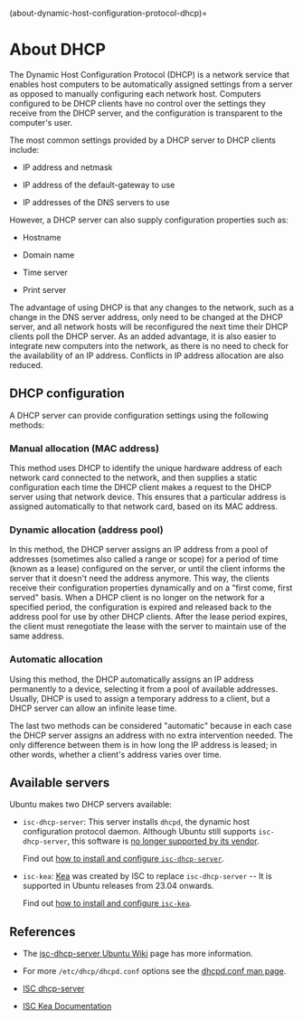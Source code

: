 (about-dynamic-host-configuration-protocol-dhcp)=
# About DHCP

The Dynamic Host Configuration Protocol (DHCP) is a network service that enables host computers to be automatically assigned settings from a server as opposed to manually configuring each network host. Computers configured to be DHCP clients have no control over the settings they receive from the DHCP server, and the configuration is transparent to the computer's user.

The most common settings provided by a DHCP server to DHCP clients include:

  - IP address and netmask

  - IP address of the default-gateway to use

  - IP addresses of the DNS servers to use

However, a DHCP server can also supply configuration properties such as:

  - Hostname

  - Domain name

  - Time server

  - Print server

The advantage of using DHCP is that any changes to the network, such as a change in the DNS server address, only need to be changed at the DHCP server, and all network hosts will be reconfigured the next time their DHCP clients poll the DHCP server. As an added advantage, it is also easier to integrate new computers into the network, as there is no need to check for the availability of an IP address. Conflicts in IP address allocation are also reduced.

## DHCP configuration 

A DHCP server can provide configuration settings using the following methods:

### Manual allocation (MAC address) 

This method uses DHCP to identify the unique hardware address of each network card connected to the network, and then supplies a static configuration each time the DHCP client makes a request to the DHCP server using that network device. This ensures that a particular address is assigned automatically to that network card, based on its MAC address.

### Dynamic allocation (address pool)  
 In this method, the DHCP server assigns an IP address from a pool of addresses (sometimes also called a range or scope) for a period of time (known as a lease) configured on the server, or until the client informs the server that it doesn't need the address anymore. This way, the clients receive their configuration properties dynamically and on a "first come, first served" basis. When a DHCP client is no longer on the network for a specified period, the configuration is expired and released back to the address pool for use by other DHCP clients. After the lease period expires, the client must renegotiate the lease with the server to maintain use of the same address.

 ### Automatic allocation  
Using this method, the DHCP automatically assigns an IP address permanently to a device, selecting it from a pool of available addresses. Usually, DHCP is used to assign a temporary address to a client, but a DHCP server can allow an infinite lease time.

The last two methods can be considered "automatic" because in each case the DHCP server assigns an address with no extra intervention needed. The only difference between them is in how long the IP address is leased; in other words, whether a client's address varies over time.

## Available servers

Ubuntu makes two DHCP servers available:

- `isc-dhcp-server`:
  This server installs `dhcpd`, the dynamic host configuration protocol daemon. Although Ubuntu still supports `isc-dhcp-server`, this software is [no longer supported by its vendor](https://www.isc.org/blogs/isc-dhcp-eol/).

  Find out [how to install and configure `isc-dhcp-server`](../how-to/how-to-install-and-configure-isc-dhcp-server.md).

- `isc-kea`:
  [Kea](https://www.isc.org/kea/) was created by ISC to replace `isc-dhcp-server` -- It is supported in Ubuntu releases from 23.04 onwards.

  Find out [how to install and configure `isc-kea`](../how-to/how-to-install-and-configure-isc-kea.md).


## References

- The [isc-dhcp-server Ubuntu Wiki](https://help.ubuntu.com/community/isc-dhcp-server) page has more information.

- For more `/etc/dhcp/dhcpd.conf` options see the [dhcpd.conf man page](https://manpages.ubuntu.com/manpages/focal/en/man5/dhcpd.conf.5.html).

- [ISC dhcp-server](https://www.isc.org/software/dhcp)

- [ISC Kea Documentation](https://kb.isc.org/docs/kea-administrator-reference-manual)
